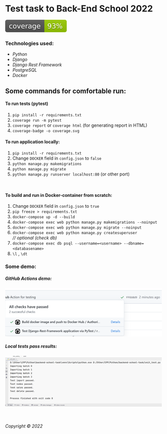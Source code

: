 # Test task to Back-End School 2022   
![coverage](./coverage.svg)

### Technologies used:  
* _Python_
* _Django_
* _Django Rest Framework_
* _PostgreSQL_
* _Docker_   


## Some commands for comfortable run:  

#### To run tests (pytest)  
1. `pip install -r requirements.txt`  
2. `coverage run -m pytest`  
3. `coverage report` or `coverage html` (for generating report in HTML)
4. `coverage-badge -o coverage.svg`
&nbsp;   

#### To run application locally:  
1. `pip install -r requirements.txt`
2. Change `DOCKER` field in `config.json` to `false`  
3. `python manage.py makemigrations`  
4. `python manage.py migrate`  
5. `python manage.py runserver localhost:80` (or other port)  

&nbsp;  
#### To build and run in Docker-container from scratch:   
1. Change `DOCKER` field in `config.json` to `true`  
2. `pip freeze > requirements.txt`  
3. `docker-compose up -d --build`  
4. `docker-compose exec web python manage.py makemigrations --noinput`  
5. `docker-compose exec web python manage.py migrate --noinput`  
6. `docker-compose exec web python manage.py createsuperuser`  
_// optional (check db)_  
7. `docker-compose exec db psql --username=<username> --dbname=<databasename>`   
8. `\l` , `\dt`   


### Some demo:  
##### GitHub Actions demo:  
![GitHub Actions output](github-actions-demo.PNG)
##### Local tests pass results:  
![Import, Nodes, Sales, Delete](local_test_results.PNG)  

&nbsp;  



###### Copyright © 2022